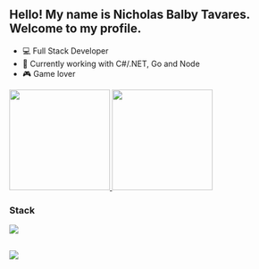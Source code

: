 ## Hello! My name is Nicholas Balby Tavares. Welcome to my profile.

- 💻 Full Stack Developer
- 🌱 Currently working with C#/.NET, Go and Node
- 🎮 Game lover

<p align="left">
  <a href="https://github.com/NicholasTavares">
    <img height="180em" src="https://github-readme-stats-eight-theta.vercel.app/api?username=NicholasTavares&hide_border=true&show_icons=true&theme=dracula&include_all_commits=true&count_private=true"/>
    <img height="180em" src="https://github-readme-stats-eight-theta.vercel.app/api/top-langs/?username=NicholasTavares&hide_border=true&layout=compact&langs_count=8&theme=dracula"/>
  </a>
</p>

### Stack

<div align="left">
  <a href="https://skillicons.dev">
    <img src="https://skillicons.dev/icons?i=cs,dotnet,ts,nodejs,go,docker,kubernetes,aws,azure" />
  </a>
</div>

  
  ##
 
<div> 
  <a href="https://www.linkedin.com/in/nicholas-balby-040466198/" target="_blank"><img src="https://img.shields.io/badge/-LinkedIn-%230077B5?style=for-the-badge&logo=linkedin&logoColor=white" target="_blank"></a>
</div>
